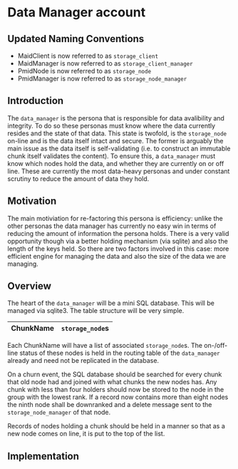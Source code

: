 # Data Manager account

## Updated Naming Conventions

- MaidClient is now referred to as `storage_client`
- MaidManager is now referred to as `storage_client_manager`
- PmidNode is now referred to as `storage_node`
- PmidManager is now referred to as `storage_node_manager`

## Introduction

The `data_manager` is the persona that is responsible for data avalibility and integrity. To do so these personas must know where the data currently resides and the state of that data. This state is twofold, is the `storage_node` on-line and is the data itself intact and secure. The former is arguably the main issue as the data itself is self-validating (i.e. to construct an immutable chunk itself validates the content). To ensure this, a `data_manager` must know which nodes hold the data, and whether they are currently on or off line. These are currently the most data-heavy personas and under constant scrutiny to reduce the amount of data they hold.

## Motivation

The main motiviation for re-factoring this persona is efficiency: unlike the other personas the data manager has currently no easy win in terms of reducing the amount of information the persona holds. There is a very valid opportunity though via a better holding mechanism (via sqlite) and also the length of the keys held. So there are two factors involved in this case: more efficient engine for managing the data and also the size of the data we are managing.

## Overview

The heart of the `data_manager` will be a mini SQL database. This will be managed via sqlite3. The table structure will be very simple.

| ChunkName | `storage_node`s |
| --------- | --------------- |

Each ChunkName will have a list of associated `storage_node`s. The on-/off-line status of these nodes is held in the routing table of the `data_manager` already and need not be replicated in the database.

On a churn event, the SQL database should be searched for every chunk that old node had and joined with what chunks the new nodes has. Any chunk with less than four holders should now be stored to the node in the group with the lowest rank. If a record now contains more than eight nodes the ninth node shall be downranked and a delete message sent to the `storage_node_manager` of that node.

Records of nodes holding a chunk should be held in a manner so that as a new node comes on line, it is put to the top of the list.


## Implementation
